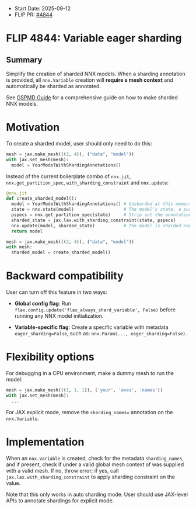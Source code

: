 - Start Date: 2025-09-12
- FLIP PR: [#4844](https://github.com/google/flax/pull/4844)

# FLIP 4844: Variable eager sharding

## Summary
[summary]: #summary

Simplify the creation of sharded NNX models. When a sharding annotation is provided, all `nnx.Variable` creation will **require a mesh context** and automatically be sharded as annotated.

See [GSPMD Guide](https://flax.readthedocs.io/en/latest/guides/flax_gspmd.html) for a comprehensive guide on how to make sharded NNX models.

# Motivation

To create a sharded model, user should only need to do this:

```python
mesh = jax.make_mesh(((2, 4)), ("data", "model"))
with jax.set_mesh(mesh):
  model = YourModelWithShardingAnnotations()
```

Instead of the current boilerplate combo of `nnx.jit`, `nnx.get_partition_spec`, `with_sharding_constraint` and `nnx.update`:

```python
@nnx.jit
def create_sharded_model():
  model = YourModelWithShardingAnnotations() # Unsharded at this moment.
  state = nnx.state(model)                   # The model's state, a pure pytree.
  pspecs = nnx.get_partition_spec(state)     # Strip out the annotations from state.
  sharded_state = jax.lax.with_sharding_constraint(state, pspecs)
  nnx.update(model, sharded_state)           # The model is sharded now!
  return model

mesh = jax.make_mesh(((2, 4)), ("data", "model"))
with mesh:
  sharded_model = create_sharded_model()
```

# Backward compatibility

User can turn off this feature in two ways:

* **Global config flag**: Run `flax.config.update('flax_always_shard_variable', False)` before running any NNX model initialization.

* **Variable-specific flag**: Create a specific variable with metadata `eager_sharding=False`, such as: `nnx.Param(..., eager_sharding=False)`.


# Flexibility options

For debugging in a CPU environment, make a dummy mesh to run the model:

```python
mesh = jax.make_mesh(((1, 1, 1)), ('your', 'axes', 'names'))
with jax.set_mesh(mesh):
  ...
```

For JAX explicit mode, remove the `sharding_names=` annotation on the `nnx.Variable`.


# Implementation
[implementation]: #implementation

When an `nnx.Variable` is created, check for the metadata `sharding_names`, and if present, check if under a valid global mesh context of was supplied with a valid mesh. If no, throw error; if yes, call `jax.lax.with_sharding_constraint` to apply sharding constraint on the value.

Note that this only works in auto sharding mode. User should use JAX-level APIs to annotate shardings for explicit mode.